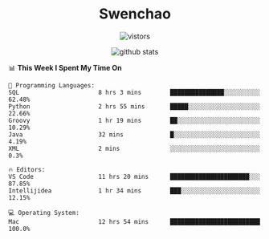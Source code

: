 <h1 align="center">Swenchao</h3>

<p align="center">
  <img src="https://visitor-badge.glitch.me/badge?page_id=Swenchao" alt="vistors" />
</p>

<p align="center">
  <img src="https://github-readme-stats.vercel.app/api?username=Swenchao&count_private=true&show_icons=true&theme=vue-dark&hide_title=true" alt="github stats" />
</p>

<!--START_SECTION:waka-->
📊 **This Week I Spent My Time On** 

```text
💬 Programming Languages: 
SQL                      8 hrs 3 mins        ███████████████░░░░░░░░░░   62.48% 
Python                   2 hrs 55 mins       █████░░░░░░░░░░░░░░░░░░░░   22.66% 
Groovy                   1 hr 19 mins        ██░░░░░░░░░░░░░░░░░░░░░░░   10.29% 
Java                     32 mins             █░░░░░░░░░░░░░░░░░░░░░░░░   4.19% 
XML                      2 mins              ░░░░░░░░░░░░░░░░░░░░░░░░░   0.3%

🔥 Editors: 
VS Code                  11 hrs 20 mins      ██████████████████████░░░   87.85% 
Intellijidea             1 hr 34 mins        ███░░░░░░░░░░░░░░░░░░░░░░   12.15%

💻 Operating System: 
Mac                      12 hrs 54 mins      █████████████████████████   100.0%

```


<!--END_SECTION:waka-->
